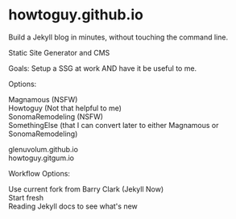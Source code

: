# howtoguy.github.io
Build a Jekyll blog in minutes, without touching the command line.

Static Site Generator and CMS

Goals: Setup a SSG at work AND have it be useful to me.

Options:

Magnamous (NSFW)  
Howtoguy (Not that helpful to me)  
SonomaRemodeling (NSFW)  
SomethingElse (that I can convert later to either Magnamous or SonomaRemodeling)  

glenuvolum.github.io  
howtoguy.gitgum.io  

Workflow Options:  

Use current fork from Barry Clark (Jekyll Now)  
Start fresh  
Reading Jekyll docs to see what's new 
